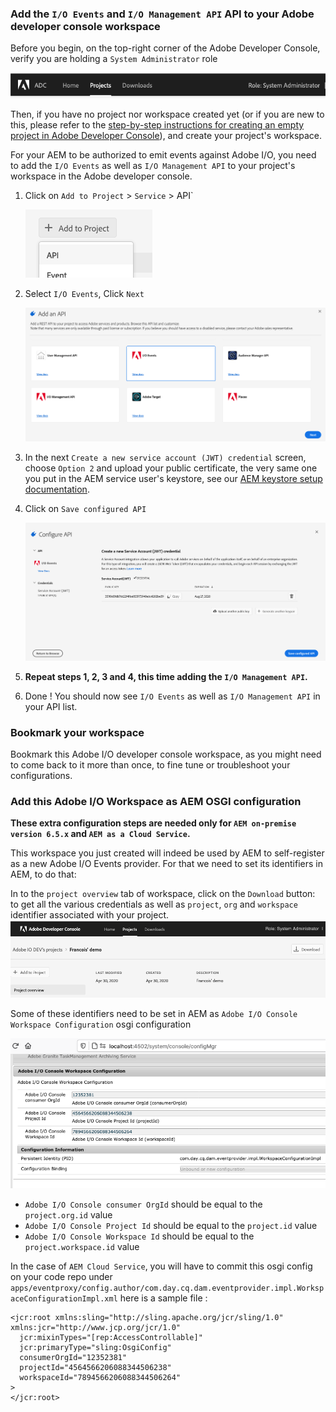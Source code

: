 

### Add the `I/O Events` and `I/O Management API` API to your Adobe developer console workspace

Before you begin, on the top-right corner of the Adobe Developer Console, 
verify you are holding a `System Administrator` role
 
 !["System Administrator shown in the console](../img/console_role_system_admin.png "System Administrator shown in the console") 

Then, if you have no project nor workspace created yet (or if you are new to this,
please refer to the [step-by-step instructions for creating an empty project in Adobe Developer Console](https://www.adobe.io/apis/experienceplatform/console/docs.html#!AdobeDocs/adobeio-console/master/projects-empty.md)),
and create your project's workspace.

For your AEM to be authorized to emit events against Adobe I/O, 
you need to add the `I/O Events` as well as `I/O Management API` to your project's workspace 
in the Adobe developer console. 


1. Click on `Add to Project` > `Service` > API`

   ![Add an API to Project](../img/add_api_to_project.png "Add an API to Project")

2. Select `I/O Events`, Click `Next`

   ![Select `I/O Events API`](../img/select_io_events_api.png "Select `I/O Events API`")

3. In the next `Create a new service account (JWT) credential` screen, choose `Option 2` 
and upload your public certificate, the very same one you put in the AEM service user's keystore,
see our [AEM keystore setup documentation](aem_keystore_setup.md).

4. Click on `Save configured API`

   ![Save `I/O Events API`](../img/save_io_events_api.png "Save `I/O Events API`")

6. **Repeat steps 1, 2, 3 and 4,  this time adding the `I/O Management API`.**
7. Done ! You should now see `I/O Events` as well as `I/O Management API` in your API list. 


### Bookmark your workspace
 
Bookmark this Adobe I/O developer console workspace, as you might need to come back to it more than once, 
to fine tune or troubleshoot your configurations.


### Add this Adobe I/O Workspace as AEM OSGI configuration 

**These extra configuration steps are needed only for `AEM on-premise version 6.5.x` and `AEM as a Cloud Service`.**

This workspace you just created will indeed be used by AEM to self-register as a new Adobe I/O Events provider. 
For that we need to set its identifiers in AEM, to do that:

In to the `project overview` tab of  workspace, click on the `Download` button: to get all the various credentials as well as `project`, `org` and `workspace` 
identifier associated with your project.
  ![the `project overview` tab and click on the `Download` button](../img/console_project_overview_download.png "the `project overview` tab and click on the `Download` button")

Some of these identifiers need to be set in AEM as `Adobe I/O Console Workspace Configuration` osgi configuration

  ![`Adobe I/O Console Workspace Configuration` osgi configuration](../img/aem_workspace_osgi_config.png "`Adobe I/O Console Workspace Configuration` osgi configuration")

* `Adobe I/O Console consumer OrgId` should be equal to the `project.org.id` value
* `Adobe I/O Console Project Id` should be equal to the `project.id` value
* `Adobe I/O Console Workspace Id` should be equal to the `project.workspace.id` value

In the case of `AEM Cloud Service`, you will have to commit this osgi config on your code repo under
`apps/eventproxy/config.author/com.day.cq.dam.eventprovider.impl.WorkspaceConfigurationImpl.xml` 
here is a sample file :

    <jcr:root xmlns:sling="http://sling.apache.org/jcr/sling/1.0" xmlns:jcr="http://www.jcp.org/jcr/1.0"
      jcr:mixinTypes="[rep:AccessControllable]"
      jcr:primaryType="sling:OsgiConfig"
      consumerOrgId="12352381"
      projectId="4564566206088344506238"
      workspaceId="7894566206088344506264"
    >
    </jcr:root>

